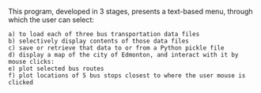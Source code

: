This program, developed in 3 stages, presents a text-based menu, through which
the user can select:

	a) to load each of three bus transportation data files
	b) selectively display contents of those data files
	c) save or retrieve that data to or from a Python pickle file
	d) display a map of the city of Edmonton, and interact with it by mouse clicks:
	e) plot selected bus routes
	f) plot locations of 5 bus stops closest to where the user mouse is clicked
